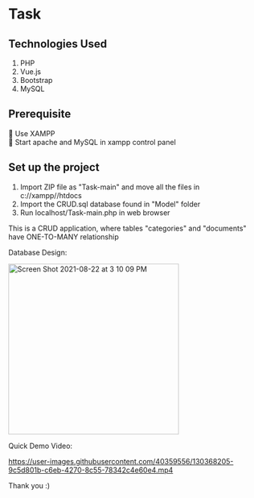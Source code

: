 # Task

<h2> Technologies Used </h2>

1. PHP
2. Vue.js
3. Bootstrap
4. MySQL

<h2> Prerequisite </h2>

:red_circle: Use XAMPP  <br>
:red_circle: Start apache and MySQL in xampp control panel <br>


<h2> Set up the project </h2>

1. Import ZIP file as "Task-main" and move all the files in c://xampp//htdocs 
2. Import the CRUD.sql database found in "Model" folder
3. Run localhost/Task-main.php in web browser




This is a CRUD application, where tables "categories" and "documents" have ONE-TO-MANY relationship

Database Design:


<img width="339" alt="Screen Shot 2021-08-22 at 3 10 09 PM" src="https://user-images.githubusercontent.com/40359556/130367206-a503d2c4-a29e-4df3-b80b-c368f45ec40a.png">






Quick Demo Video:





https://user-images.githubusercontent.com/40359556/130368205-9c5d801b-c6eb-4270-8c55-78342c4e60e4.mp4






Thank you :)








